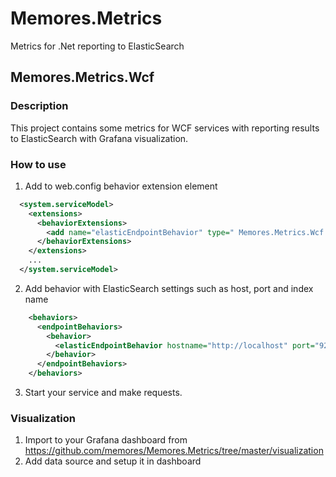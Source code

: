 # Memores.Metrics
Metrics for .Net reporting to ElasticSearch
## Memores.Metrics.Wcf
### Description
This project contains some metrics for WCF services with reporting results to ElasticSearch with Grafana visualization.
### How to use
1. Add to web.config behavior extension element
```xml
  <system.serviceModel>
    <extensions>
      <behaviorExtensions>
        <add name="elasticEndpointBehavior" type=" Memores.Metrics.Wcf.ExtentionElements.EndpointBehaviorExtentionElement, Memores.Metrics.Wcf, Version=1.0.0.0, Culture=neutral"/>        
      </behaviorExtensions>
    </extensions>
    ...
  </system.serviceModel>
```
2. Add behavior with ElasticSearch settings such as host, port and index name
```xml
    <behaviors>
      <endpointBehaviors>
        <behavior>
          <elasticEndpointBehavior hostname="http://localhost" port="9200" index="wcfsample" />
        </behavior>
      </endpointBehaviors>
    </behaviors>
```
3. Start your service and make requests.
### Visualization
1. Import to your Grafana dashboard from https://github.com/memores/Memores.Metrics/tree/master/visualization
2. Add data source and setup it in dashboard
